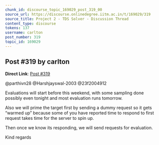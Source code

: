 ```yaml
---
chunk_id: discourse_topic_169029_post_319_00
source_url: https://discourse.onlinedegree.iitm.ac.in/t/169029/319
source_title: Project 2 - TDS Solver - Discussion Thread
content_type: discourse
tokens: 137
username: carlton
post_number: 319
topic_id: 169029
---
```


## Post #319 by carlton

**Direct Link**: [Post #319](https://discourse.onlinedegree.iitm.ac.in/t/169029/319)

@parthivn28 @Harshjayswal-2003 @23f2004912

Evaluations will start before this weekend, with some sampling done possibly even tonight and most evaluation runs tomorrow.

Also we will prime the target first by sending a dummy request so it gets “warmed up” because some of you have reported time to respond to first request takes time for the server to spin up.

Then once we know its responding, we will send requests for evaluation.

Kind regards
